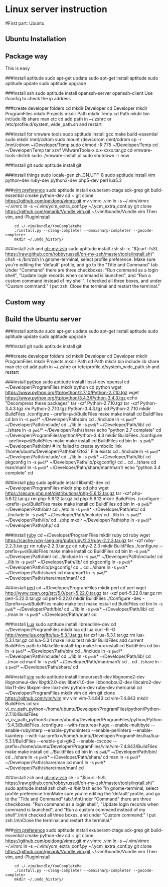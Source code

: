 Linux server instruction
========================

#First part: Ubuntu

Ubuntu Installation
------------------

Package way
-----------

This is easy

###install aptitude
        sudo apt-get update
        sudo apt-get install aptitude
        sudo aptitude update
        sudo aptitude upgrade

###install ssh
        sudo aptitude install openssh-server openssh-client
Use ifconfig to check the ip address

###create developer folders
        cd
        mkdir Developer
        cd Developer
        mkdir ProgramFiles
        mkdir Projects
        mkdir Path
        mkdir Temp
        cd Path
        mkdir bin include lib share man etc
        cd
add path in ~/.zshrc or /etc/profile.d/system_wide_path.sh and restart

###install for vmware tools
        sudo aptitude install gcc make build-essential
        sudo mkdir /mnt/cdrom
        sudo mount /dev/cdrom /mnt/cdrom
        cp -r /mnt/cdrom ~/Developer/Temp
        sudo chmod -R 775 ~/Developer/Temp
        cd ~/Developer/Temp
        tar xzvf VMwareTools-x.x.x-xxxx.tar.gz
        cd vmware-tools-distrib
        sudo ./vmware-install.pl
        sudo shutdown -r now

###install git
        sudo aptitude install git

###install things
        sudo locale-gen zh_CN.UTF-8
        sudo aptitude install vim python-dev ruby-dev python3-dev php5-dev perl lua5.2

###[vim preference](https://github.com/peidong/vimrc)
        sudo aptitude install exuberant-ctags ack-grep git build-essential cmake python-dev
        cd ~
        git clone https://github.com/peidong/vimrc.git
        mv vimrc .vim
        ln -s ~/.vim/vimrc ~/.vimrc
        ln -s ~/.vim/ycm_extra_conf.py ~/.ycm_extra_conf.py
        git clone https://github.com/gmarik/Vundle.vim.git ~/.vim/bundle/Vundle.vim
Then vim, and :PluginInstall

        cd ~/.vim/bundle/YouCompleteMe
        ./install.py --clang-completer --omnisharp-completer --gocode-completer
        mkdir ~/.undo_history/

###install zsh and [oh-my-zsh](https://github.com/robbyrussell/oh-my-zsh)
        sudo aptitude install zsh
        sh -c "$(curl -fsSL https://raw.github.com/robbyrussell/oh-my-zsh/master/tools/install.sh)"
        chsh -s /bin/zsh
In gnome-terminal, select profile preference.
Make sure you're editing the 'default' profile, and go to the "Title and Command" tab.
Under "Command" there are three checkboxes: "Run command as a login shell", "Update login records when command is launched", and "Run a custom command instead of my shell".
I checked all three boxes, and under "Custom command:" I put zsh.
Close the terminal and restart the terminal."

Custom way
----------

Build the Ubuntu server
----------------------

###install aptitude
        sudo apt-get update
        sudo apt-get install aptitude
        sudo aptitude update
        sudo aptitude upgrade

###install git
        sudo aptitude install git

###create developer folders
        cd
        mkdir Developer
        cd Developer
        mkdir ProgramFiles
        mkdir Projects
        mkdir Path
        cd Path
        mkdir bin include lib share man etc
        cd
add path in ~/.zshrc or /etc/profile.d/system_wide_path.sh and restart

###install [python](https://www.python.org/downloads/source/)
        sudo aptitude install libssl-dev openssl
        cd ~/Developer/ProgramFiles
        mkdir python
        cd python
        wget https://www.python.org/ftp/python/2.7.10/Python-2.7.10.tgz
        wget https://www.python.org/ftp/python/3.4.3/Python-3.4.3.tgz
        echo "Decompress these packages"
        tar -xzf Python-2.7.10.tgz
        tar -xzf Python-3.4.3.tgz
        rm Python-2.7.10.tgz Python-3.4.3.tgz
        cd Python-2.7.10
        mkdir BuildFiles
        ./configure --prefix=`pwd`/BuildFiles
        make
        make install
        cd BuildFiles
        cd bin
        ln -s `pwd`/* ~/Developer/Path/bin/
        cd ../include
        ln -s `pwd`/* ~/Developer/Path/include/
        cd ../lib
        ln -s `pwd`/* ~/Developer/Path/lib/
        cd ../share
        ln -s `pwd`/* ~/Developer/Path/share/
        echo "python 2.7 complete"
        cd ~/Developer/ProgramFiles/python/Python-3.4.3
        mkdir BuildFiles
        ./configure --prefix=`pwd`/BuildFiles
        make
        make install
        cd BuildFiles
        cd bin
        ln -s `pwd`/* ~/Developer/Path/bin/
        # ln: failed to create symbolic link ‘/home/ubuntu/Developer/Path/bin/2to3’: File exists
        cd ../include
        ln -s `pwd`/* ~/Developer/Path/include/
        cd ../lib
        ln -s `pwd`/* ~/Developer/Path/lib/
        cd pkgconfig
        ln -s `pwd`/* ~/Developer/Path/lib/pkgconfig/
        cd ..
        cd ../share
        cd man/man1
        ln -s `pwd`/* ~/Developer/Path/share/man/man1/
        echo "python 3.4 complete"
        cd

###install [php](https://secure.php.net/downloads.php)
        sudo aptitude install libxml2-dev
        cd ~/Developer/ProgramFiles
        mkdir php
        cd php
        wget https://secure.php.net/distributions/php-5.6.12.tar.gz
        tar -xzf php-5.6.12.tar.gz
        rm php-5.6.12.tar.gz
        cd php-5.6.12
        mkdir BuildFiles
        ./configure --prefix=`pwd`/BuildFiles
        make
        make install
        cd BuildFiles
        cd bin
        ln -s `pwd`/* ~/Developer/Path/bin/
        cd ../etc
        ln -s `pwd`/* ~/Developer/Path/etc/
        cd ../include
        ln -s `pwd`/* ~/Developer/Path/include/
        cd ../lib
        ln -s `pwd`/* ~/Developer/Path/lib/
        cd ../php
        mkdir ~/Developer/Path/php
        ln -s `pwd`/* ~/Developer/Path/php/
        cd

###install [ruby](https://www.ruby-lang.org/en/downloads/)
        cd ~/Developer/ProgramFiles
        mkdir ruby
        cd ruby
        wget https://cache.ruby-lang.org/pub/ruby/2.2/ruby-2.2.3.tar.gz
        tar -xzf ruby-2.2.3.tar.gz
        rm ruby-2.2.3.tar.gz
        cd ruby-2.2.3
        mkdir BuildFiles
        ./configure --prefix=`pwd`/BuildFiles
        make
        make install
        cd BuildFiles
        cd bin
        ln -s `pwd`/* ~/Developer/Path/bin/
        cd ../include
        ln -s `pwd`/* ~/Developer/Path/include/
        cd ../lib
        ln -s `pwd`/* ~/Developer/Path/lib/
        cd pkgconfig
        ln -s `pwd`/* ~/Developer/Path/lib/pkgconfig/
        cd ..
        cd ../share
        ln -s `pwd`/* ~/Developer/Path/share/
        cd man/man1
        ln -s `pwd`/* ~/Developer/Path/share/man/man1/
        cd

###install [perl](http://www.cpan.org/src/README.html)
        cd ~/Developer/ProgramFiles
        mkdir perl
        cd perl
        wget http://www.cpan.org/src/5.0/perl-5.22.0.tar.gz
        tar -xzf perl-5.22.0.tar.gz
        rm perl-5.22.0.tar.gz
        cd perl-5.22.0
        mkdir BuildFiles
        ./Configure -des -Dprefix=`pwd`/BuildFiles
        make
        make test
        make install
        cd BuildFiles
        cd bin
        ln -s `pwd`/* ~/Developer/Path/bin/
        cd ../lib
        ln -s `pwd`/* ~/Developer/Path/lib/
        cd ../man
        ln -s `pwd`/* ~/Developer/Path/man/
        cd

###install [Lua](http://www.lua.org/download.html)
		sudo aptitude install libreadline-dev
        cd ~/Developer/ProgramFiles
        mkdir lua
        cd lua
        curl -R -O http://www.lua.org/ftp/lua-5.3.1.tar.gz
        tar zxf lua-5.3.1.tar.gz
        rm lua-5.3.1.tar.gz
        cd lua-5.3.1
        make linux test
        mkdir BuildFiles
add current BuildFiles path to Makefile install-top
		make linux install
		cd BuildFiles
		cd bin
        ln -s `pwd`/* ~/Developer/Path/bin/
        cd ../include
        ln -s `pwd`/* ~/Developer/Path/include/
        cd ../lib
        ln -s `pwd`/* ~/Developer/Path/lib/
        cd ../man
        cd man1
        ln -s `pwd`/* ~/Developer/Path/man/man1/
        cd ..
        cd ../share
        ln -s `pwd`/* ~/Developer/Path/share/
        cd

###install [vim](https://github.com/vim/vim)
		sudo aptitude install libncurses5-dev libgnome2-dev libgnomeui-dev libgtk2.0-dev libatk1.0-dev libbonoboui2-dev libcairo2-dev libx11-dev libxpm-dev libxt-dev python-dev ruby-dev mercurial
        cd ~/Developer/ProgramFiles
        mkdir vim
        cd vim
        git clone https://github.com/vim/vim
        mv vim vim-7.4.843
        cd vim-7.4.843
        mkdir BuildFiles
        cd src
        vi_cv_path_python=/home/ubuntu/Developer/ProgramFiles/python/Python-2.7.10/BuildFiles vi_cv_path_python3=/home/ubuntu/Developer/ProgramFiles/python/Python-3.4.3/BuildFiles ./configure --with-features=huge --enable-multibyte --enable-rubyinterp --enable-pythoninterp --enable-perlinterp --enable-luainterp --with-lua-prefix=/home/ubuntu/Developer/ProgramFiles/lua/lua-5.3.1/BuildFiles --enable-gui=gtk2 --enable-cscope --prefix=/home/ubuntu/Developer/ProgramFiles/vim/vim-7.4.843/BuildFiles
        make
        make install
        cd ../BuildFiles
        cd bin
        ln -s `pwd`/* ~/Developer/Path/bin/
        cd ../share
        ln -s `pwd`/* ~/Developer/Path/share/
        cd man
        ln -s `pwd`/* ~/Developer/Path/share/man
        cd man1
        ln -s `pwd`/* ~/Developer/Path/share/man/man1
        cd

###install zsh and [oh-my-zsh](https://github.com/robbyrussell/oh-my-zsh)
        sh -c "$(curl -fsSL https://raw.github.com/robbyrussell/oh-my-zsh/master/tools/install.sh)" 
        sudo aptitude install zsh
        chsh -s /bin/zsh
        echo "In gnome-terminal, select profile preference.\n\nMake sure you're editing the 'default' profile, and go to the "Title and Command" tab.\n\nUnder "Command" there are three checkboxes: "Run command as a login shell", "Update login records when command is launched", and "Run a custom command instead of my shell".\n\nI checked all three boxes, and under "Custom command:" I put zsh.\n\nClose the terminal and restart the terminal."

###[vim preference](https://github.com/peidong/vimrc)
        sudo aptitude install exuberant-ctags ack-grep git build-essential cmake python-dev
        cd ~
        git clone https://github.com/peidong/vimrc.git
        mv vimrc .vim
        ln -s ~/.vim/vimrc ~/.vimrc
        ln -s ~/.vim/ycm_extra_conf.py ~/.ycm_extra_conf.py
        git clone https://github.com/gmarik/Vundle.vim.git ~/.vim/bundle/Vundle.vim
Then vim, and :PluginInstall

        cd ~/.vim/bundle/YouCompleteMe
        ./install.py --clang-completer --omnisharp-completer --gocode-completer
        mkdir ~/.undo_history/